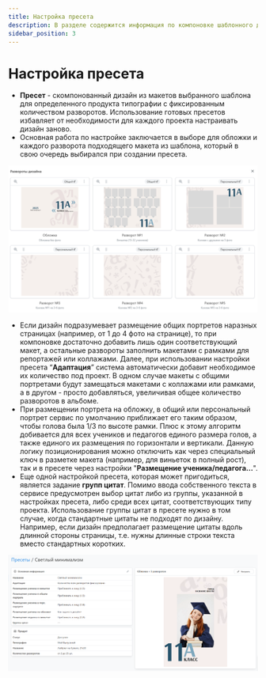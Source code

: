 ```yaml
---
title: Настройка пресета
description: В разделе содержится информация по компоновке шаблонного дизайна из макетов
sidebar_position: 3
---
```

# Настройка пресета

* __Пресет__ - скомпонованный дизайн из макетов выбранного шаблона для определенного продукта типографии с фиксированным количеством разворотов. Использование готовых пресетов избавляет от необходимости для каждого проекта настраивать дизайн заново.
* Основная работа по настройке заключается в выборе для обложки и каждого разворота подходящего макета из шаблона, который в свою очередь выбирался при создании пресета. 

![](../_media/design/preset-edit.png)
* Если дизайн подразумевает размещение общих портретов наразных страницах (например, от 1 до 4 фото на странице), то при компоновке достаточно добавить лишь один соответствующий макет, а остальные развороты заполнить макетами с рамками для репортажей или коллажами. Далее, при использовании настройки пресета “__Адаптация__” система автоматически добавит необходимое их количество под проект. В одном случае макеты с общими портретами будут замещаться макетами с коллажами или рамками, а в другом - просто добавляться, увеличивая общее количество разворотов в альбоме.
* При размещении портрета на обложку, в общий или персональный портрет сервис по умолчанию приближает его таким образом, чтобы голова была 1/3 по высоте рамки. Плюс к этому алгоритм добивается для всех учеников и педагогов единого размера голов, а также единого их размещения по горизонтали и вертикали. Данную логику позиционирования можно отключить как через специальный ключ в разметке макета (например, для виньеток в полный рост), так и в пресете через настройки "__Размещение ученика/педагога...__". 
* Еще одной настройкой пресета, которая может пригодиться, является задание __групп цитат__. Помимо ввода собственного текста в сервисе предусмотрен выбор цитат либо из группы, указанной в настройках пресета, либо среди всех цитат, соответствующих типу проекта. Использование группы цитат в пресете нужно в том случае, когда стандартные цитаты не подходят по дизайну. Например, если дизайн предполагает размещение цитаты вдоль длинной стороны страницы, т.е. нужны длинные строки текста вместо стандартных коротких.

![](../_media/design/preset.png)